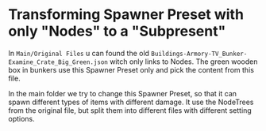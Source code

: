 # Transforming Spawner Preset with only "Nodes" to a "Subpresent"


In `Main/Original Files` u can found the old `Buildings-Armory-TV_Bunker-Examine_Crate_Big_Green.json` witch only links to Nodes. The green wooden box in bunkers use this Spawner Preset only and pick the content from this file.

In the main folder we try to change this Spawner Preset, so that it can spawn different types of items with different damage. It use the NodeTrees from the original file, but split them into different files with different setting options.
